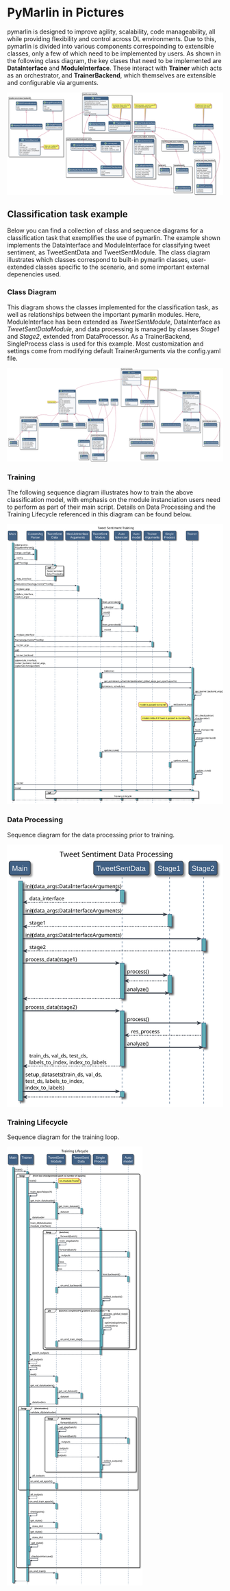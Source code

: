 # PyMarlin in Pictures

pymarlin is designed to improve agility, scalability, code manageability, all while
providing flexibility and control across DL environments. Due to this, pymarlin is divided
into various components correspoinding to extensible classes, only a few of which need to
be implemented by users. As shown in the following class diagram, the key clases that need
to be implemented are **DataInterface** and **ModuleInterface**. These interact with **Trainer** which
acts as an orchestrator, and **TrainerBackend**, which themselves are extensible and configurable via
arguments.

![](../UML/diagrams/out/classes.svg)

## Classification task example

Below you can find a collection of class and sequence diagrams
for a classification task that exemplifies the use of pymarlin. The example
shown implements the DataInterface and ModuleInterface for classifying tweet
sentiment, as TweetSentData and TweetSentModule. The class diagram
illustrates which classes correspond to built-in pymarlin classes, user-extended
classes specific to the scenario, and some important external depenencies used.

### Class Diagram

This diagram shows the classes implemented for the classification task, as well as
relationships between the important pymarlin modules. Here, ModuleInterface has been
extended as *TweetSentModule*, DataInterface as *TweetSentDataModule*, and
data processing is managed by classes *Stage1* and *Stage2*, extended from DataProcessor. As a TrainerBackend, SingleProcess class is used for this example.
Most customization and settings come from modifying default TrainerArguments
via the config.yaml file.

![](../UML/diagrams/out/classifier.svg)

### Training

The following sequence diagram illustrates how to train the above classification
model, with emphasis on the module instanciation users need to perform as part
of their main script. Details on Data Processing and the Training Lifecycle referenced
in this diagram can be found below.

![](../UML/diagrams/out/classification_train.svg)

### Data Processing

Sequence diagram for the data processing prior to training.

![](../UML/diagrams/out/classification_data_processing.svg)

### Training Lifecycle

Sequence diagram for the training loop.

![](../UML/diagrams/out/training_lifecycle.svg)
